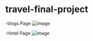 # travel-final-project

-blogs Page 
![image](https://user-images.githubusercontent.com/75226176/220333999-42f347a3-b27e-479a-9645-502510c6d6ce.png)


-Hotel Page 
![image](https://user-images.githubusercontent.com/75226176/220334130-48d0084f-37b5-414f-93c8-41b19ce47d31.png)

